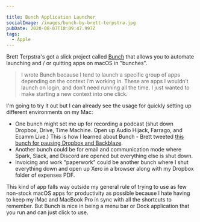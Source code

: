 ```yaml
---

title: Bunch Application Launcher
socialImage: /images/bunch-by-brett-terpstra.jpg
pubDate: 2020-08-07T18:09:47.997Z
tags:
  - Apple
---
```

Brett Terpstra's got a slick project called [Bunch](https://brettterpstra.com/projects/bunch/) that allows you to automate launching and / or quitting apps on macOS in "bunches".

> I wrote Bunch because I tend to launch a specific group of apps depending on the context I’m working in. These are apps I wouldn’t launch on login, and don’t need running all the time. I just wanted to make starting a new context into one click.

I'm going to try it out but I can already see the usage for quickly setting up different environments on my Mac:

* One bunch might set me up for recording a podcast (shut down Dropbox, Drive, Time Machine. Open up Audio Hijack, Farrago, and Ecamm Live.) This is how I learned about Bunch - Brett tweeted [this bunch for pausing Dropbox and Backblaze](https://gist.github.com/ttscoff/71c922e5fef966684e7bcc770f0a25b6).
* Another bunch could be for email and communication mode where Spark, Slack, and Discord are opened but everything else is shut down.
* Invoicing and work "paperwork" could be another bunch where I shut everything down and open up Xero in a browser along with my Dropbox folder of expenses PDF.

This kind of app falls way outside my general rule of trying to use as few non-stock macOS apps for productivity as possible because I hate having to keep my iMac and MacBook Pro in sync with all the shortcuts to remember. But Bunch is nice in being a menu bar or Dock application that you run and can just click to use.